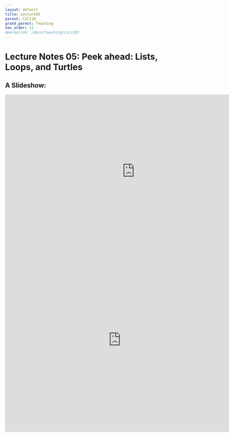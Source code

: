 ```yaml
---
layout: default
title: Lecture05
parent: CSC110
grand_parent: Teaching
nav_order: 11
#permalink: /docs/teaching/csc110/
---  
```

  

Lecture Notes 05: Peek ahead: Lists, Loops, and Turtles
===========================================



A Slideshow:
---------------



<iframe src="https://docs.google.com/presentation/d/e/2PACX-1vRf_1O611x124kj9mVSce7JiZUp0PWzh55ldEVRVGESIkVfCXqz1zUz-PMVIrpczRD9gFeWufxupmjy/embed?start=false&loop=false&delayms=60000" frameborder="0" width="845" height="500" allowfullscreen="true" mozallowfullscreen="true" webkitallowfullscreen="true"></iframe>



<iframe src="https://trinket.io/embed/python/290f6f0c88" width="150%" height="600" frameborder="0" marginwidth="0" marginheight="0" allowfullscreen></iframe>